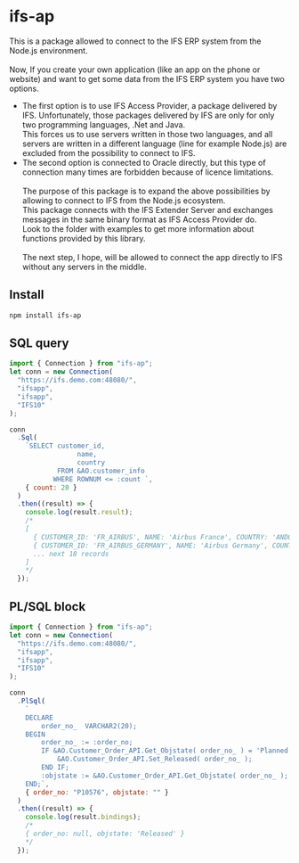 # ifs-ap

This is a package allowed to connect to the IFS ERP system from the Node.js environment.<br>
<br>
Now, If you create your own application (like an app on the phone or website) and want to get some data from the IFS ERP system you have two options.<br>

- The first option is to use IFS Access Provider, a package delivered by IFS. Unfortunately, those packages delivered by IFS are only for only two programming languages, .Net and Java.<br>
  This forces us to use servers written in those two languages, and all servers are written in a different language (line for example Node.js) are excluded from the possibility to connect to IFS.<br>
- The second option is connected to Oracle directly, but this type of connection many times are forbidden because of licence limitations.<br>
  <br>
  The purpose of this package is to expand the above possibilities by allowing to connect to IFS from the Node.js ecosystem.<br>
  This package connects with the IFS Extender Server and exchanges messages in the same binary format as IFS Access Provider do.<br>
  Look to the folder with examples to get more information about functions provided by this library.<br>
  <br>
  The next step, I hope, will be allowed to connect the app directly to IFS without any servers in the middle.<br>

## Install

```sh
npm install ifs-ap
```

## SQL query

```javascript
import { Connection } from "ifs-ap";
let conn = new Connection(
  "https://ifs.demo.com:48080/",
  "ifsapp",
  "ifsapp",
  "IFS10"
);

conn
  .Sql(
    `SELECT customer_id,
                 name,
                 country
            FROM &AO.customer_info
           WHERE ROWNUM <= :count `,
    { count: 20 }
  )
  .then((result) => {
    console.log(result.result);
    /*
    [
      { CUSTOMER_ID: 'FR_AIRBUS', NAME: 'Airbus France', COUNTRY: 'ANDORRA' },
      { CUSTOMER_ID: 'FR_AIRBUS_GERMANY', NAME: 'Airbus Germany', COUNTRY: 'GERMANY' },
      ... next 18 records
    ]  
    */
  });
```

## PL/SQL block

```javascript
import { Connection } from "ifs-ap";
let conn = new Connection(
  "https://ifs.demo.com:48080/",
  "ifsapp",
  "ifsapp",
  "IFS10"
);

conn
  .PlSql(
    `
    DECLARE
        order_no_  VARCHAR2(20);
    BEGIN
        order_no_ := :order_no;
        IF &AO.Customer_Order_API.Get_Objstate( order_no_ ) = 'Planned' THEN
            &AO.Customer_Order_API.Set_Released( order_no_ );
        END IF;
        :objstate := &AO.Customer_Order_API.Get_Objstate( order_no_ );
    END;`,
    { order_no: "P10576", objstate: "" }
  )
  .then((result) => {
    console.log(result.bindings);
    /*
    { order_no: null, objstate: 'Released' }
    */
  });
```
